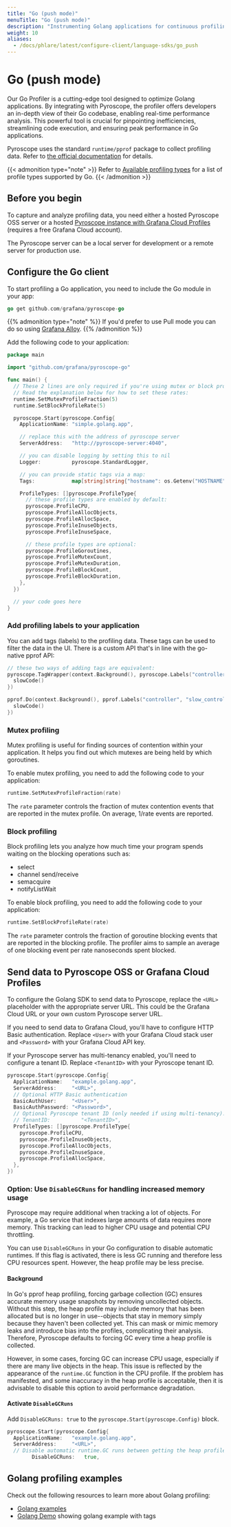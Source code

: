 ```yaml
---
title: "Go (push mode)"
menuTitle: "Go (push mode)"
description: "Instrumenting Golang applications for continuous profiling."
weight: 10
aliases:
  - /docs/phlare/latest/configure-client/language-sdks/go_push
---
```


# Go (push mode)

Our Go Profiler is a cutting-edge tool designed to optimize Golang applications.
By integrating with Pyroscope, the profiler offers developers an in-depth view of their Go codebase, enabling real-time performance analysis.
This powerful tool is crucial for pinpointing inefficiencies, streamlining code execution, and ensuring peak performance in Go applications.

Pyroscope uses the standard `runtime/pprof` package to collect profiling data.
Refer to [the official documentation](https://golang.org/doc/diagnostics#profiling) for details.

{{< admonition type="note" >}}
Refer to [Available profiling types](https://grafana.com/docs/pyroscope/latest/configure-client/profile-types/) for a list of profile types supported by Go.
{{< /admonition >}}

## Before you begin

To capture and analyze profiling data, you need either a hosted Pyroscope OSS server or a hosted [Pyroscope instance with Grafana Cloud Profiles](/products/cloud/profiles-for-continuous-profiling/) (requires a free Grafana Cloud account).

The Pyroscope server can be a local server for development or a remote server for production use.


## Configure the Go client

To start profiling a Go application, you need to include the Go module in your app:

```go
go get github.com/grafana/pyroscope-go
```

{{% admonition type="note" %}}
If you'd prefer to use Pull mode you can do so using [Grafana Alloy](https://grafana.com/docs/pyroscope/<PYROSCOPE_VERSION>/configure-client/grafana-alloy/).
{{% /admonition %}}

Add the following code to your application:

```go
package main

import "github.com/grafana/pyroscope-go"

func main() {
  // These 2 lines are only required if you're using mutex or block profiling
  // Read the explanation below for how to set these rates:
  runtime.SetMutexProfileFraction(5)
  runtime.SetBlockProfileRate(5)

  pyroscope.Start(pyroscope.Config{
    ApplicationName: "simple.golang.app",

    // replace this with the address of pyroscope server
    ServerAddress:   "http://pyroscope-server:4040",

    // you can disable logging by setting this to nil
    Logger:          pyroscope.StandardLogger,

    // you can provide static tags via a map:
    Tags:            map[string]string{"hostname": os.Getenv("HOSTNAME")},

    ProfileTypes: []pyroscope.ProfileType{
      // these profile types are enabled by default:
      pyroscope.ProfileCPU,
      pyroscope.ProfileAllocObjects,
      pyroscope.ProfileAllocSpace,
      pyroscope.ProfileInuseObjects,
      pyroscope.ProfileInuseSpace,

      // these profile types are optional:
      pyroscope.ProfileGoroutines,
      pyroscope.ProfileMutexCount,
      pyroscope.ProfileMutexDuration,
      pyroscope.ProfileBlockCount,
      pyroscope.ProfileBlockDuration,
    },
  })

  // your code goes here
}
```

### Add profiling labels to your application

You can add tags (labels) to the profiling data. These tags can be used to filter the data in the UI. There is a custom API that's in line with the go-native pprof API:

```go
// these two ways of adding tags are equivalent:
pyroscope.TagWrapper(context.Background(), pyroscope.Labels("controller", "slow_controller"), func(c context.Context) {
  slowCode()
})

pprof.Do(context.Background(), pprof.Labels("controller", "slow_controller"), func(c context.Context) {
  slowCode()
})
```

### Mutex profiling

Mutex profiling is useful for finding sources of contention within your application. It helps you find out which mutexes are being held by which goroutines.

To enable mutex profiling, you need to add the following code to your application:

```go
runtime.SetMutexProfileFraction(rate)
```

The `rate` parameter controls the fraction of mutex contention events that are reported in the mutex profile. On average, 1/rate events are reported.

### Block profiling

Block profiling lets you analyze how much time your program spends waiting on the blocking operations such as:

* select
* channel send/receive
* semacquire
* notifyListWait

To enable block profiling, you need to add the following code to your application:

```go
runtime.SetBlockProfileRate(rate)
```

The `rate` parameter controls the fraction of goroutine blocking events that are reported in the blocking profile.
The profiler aims to sample an average of one blocking event per rate nanoseconds spent blocked.

## Send data to Pyroscope OSS or Grafana Cloud Profiles

To configure the Golang SDK to send data to Pyroscope, replace the `<URL>` placeholder with the appropriate server URL.
This could be the Grafana Cloud URL or your own custom Pyroscope server URL.

If you need to send data to Grafana Cloud, you'll have to configure HTTP Basic authentication.
Replace `<User>` with your Grafana Cloud stack user and `<Password>` with your Grafana Cloud API key.

If your Pyroscope server has multi-tenancy enabled, you'll need to configure a tenant ID.
Replace `<TenantID>` with your Pyroscope tenant ID.

```go
pyroscope.Start(pyroscope.Config{
  ApplicationName:   "example.golang.app",
  ServerAddress:     "<URL>",
  // Optional HTTP Basic authentication
  BasicAuthUser:     "<User>",
  BasicAuthPassword: "<Password>",
  // Optional Pyroscope tenant ID (only needed if using multi-tenancy). Not needed for Grafana Cloud.
  // TenantID:          "<TenantID>",
  ProfileTypes: []pyroscope.ProfileType{
    pyroscope.ProfileCPU,
    pyroscope.ProfileInuseObjects,
    pyroscope.ProfileAllocObjects,
    pyroscope.ProfileInuseSpace,
    pyroscope.ProfileAllocSpace,
  },
})
```

### Option: Use `DisableGCRuns` for handling increased memory usage

Pyroscope may require additional when tracking a lot of objects. For example, a Go service that indexes large amounts of data requires more memory.
This tracking can lead to higher CPU usage and potential CPU throttling.

You can use `DisableGCRuns` in your Go configuration to disable automatic runtimes.
If this flag is activated, there is less GC running and therefore less CPU resources spent.
However, the heap profile may be less precise.

#### Background

In Go's pprof heap profiling, forcing garbage collection (GC) ensures accurate memory usage snapshots by removing uncollected objects.
Without this step, the heap profile may include memory that has been allocated but is no longer in use--objects that stay in memory simply because they haven't been collected yet.
This can mask or mimic memory leaks and introduce bias into the profiles, complicating their analysis.
Therefore, Pyroscope defaults to forcing GC every time a heap profile is collected.

However, in some cases, forcing GC can increase CPU usage, especially if there are many live objects in the heap.
This issue is reflected by the appearance of the `runtime.GC` function in the CPU profile.
If the problem has manifested, and some inaccuracy in the heap profile is acceptable, then it is advisable to disable this option to avoid performance degradation.

#### Activate `DisableGCRuns`

Add `DisableGCRuns: true` to the `pyroscope.Start(pyroscope.Config)` block.

```go
pyroscope.Start(pyroscope.Config{
  ApplicationName:   "example.golang.app",
  ServerAddress:     "<URL>",
  // Disable automatic runtime.GC runs between getting the heap profiles.
		DisableGCRuns:   true,
```

## Golang profiling examples

Check out the following resources to learn more about Golang profiling:

* [Golang examples](https://github.com/grafana/pyroscope/tree/main/examples/language-sdk-instrumentation/golang-push)
* [Golang Demo](https://play.grafana.org/a/grafana-pyroscope-app/single?query=process_cpu%3Acpu%3Ananoseconds%3Acpu%3Ananoseconds%7Bservice_name%3D%22pyroscope-rideshare-go%22%7D&from=now-1h&until=now) showing golang example with tags
